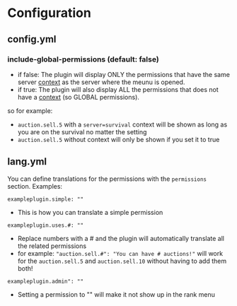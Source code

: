 # Configuration

## config.yml

### include-global-permissions (default: false)

* if false: The plugin will display ONLY the permissions that have the same server [context](https://luckperms.net/wiki/Context) as the server where the meunu is opened.
* if true: The plugin will also display ALL the permissions that does not have a [context](https://luckperms.net/wiki/Context) (so GLOBAL permissions).

so for example:
* `auction.sell.5` with a `server=survival` context will be shown as long as you are on the survival no matter the setting
* `auction.sell.5` without context will only be shown if you set it to true

## lang.yml

You can define translations for the permissions with the `permissions` section. Examples:

`exampleplugin.simple: ""`
* This is how you can translate a simple permission

`exampleplugin.uses.#: ""`
* Replace numbers with a # and the plugin will automatically translate all the related permissions
* for example: `"auction.sell.#": "You can have # auctions!"` will work for the `auction.sell.5` and `auction.sell.10` without having to add them both!

`exampleplugin.admin": ""`
* Setting a permission to "" will make it not show up in the rank menu